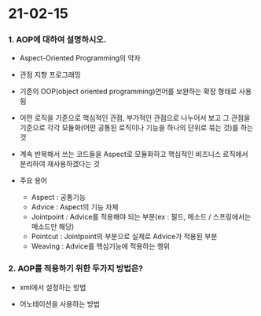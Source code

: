 # 21-02-15

### 1. AOP에 대하여 설명하시오.

- Aspect-Oriented Programming의 약자

- 관점 지향 프로그래밍
- 기존의 OOP(object oriented programming)언어를 보완하는 확장 형태로 사용됨
- 어떤 로직을 기준으로 핵심적인 관점, 부가적인 관점으로 나누어서 보고 그 관점을 기준으로 각각 모듈화(어떤 공통된 로직이나 기능을 하나의 단위로 묶는 것)를 하는 것 
-  계속 반복해서 쓰는 코드들을 Aspect로 모듈화하고 핵심적인 비즈니스 로직에서 분리하여 재사용하겠다는 것
- 주요 용어
  - Aspect : 공통기능
  - Advice : Aspect의 기능 자체
  - Jointpoint : Advice를 적용해야 되는 부분(ex : 필드, 메소드 / 스프링에서는 메소드만 해당)
  - Pointcut : Jointpoint의 부분으로 실제로 Advice가 적용된 부분
  - Weaving : Advice를 핵심기능에 적용하는 행위

### 2. AOP를 적용하기 위한 두가지 방법은?

- xml에서 설정하는 방법

- 어노테이션을 사용하는 방법

  

